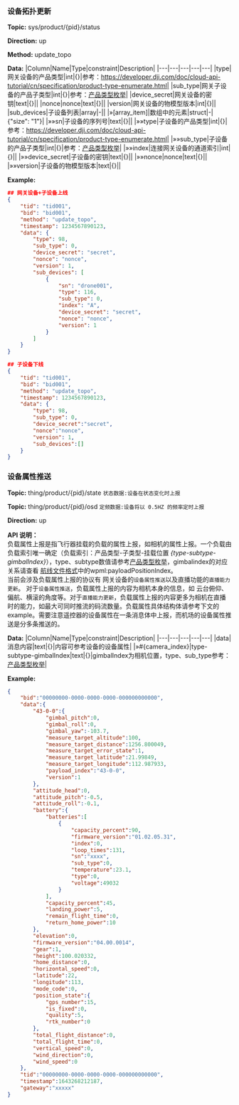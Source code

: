 ### 设备拓扑更新
**Topic:** sys/product/{pid}/status

**Direction:** up

**Method:** update_topo

**Data:** 
|Column|Name|Type|constraint|Description|
|---|---|---|---|---|
 |type|网关设备的产品类型|int|{}|参考：https://developer.dji.com/doc/cloud-api-tutorial/cn/specification/product-type-enumerate.html|
|sub_type|网关子设备的产品子类型|int|{}|参考：[产品类型枚举](https://developer.dji.com/doc/cloud-api-tutorial/cn/specification/product-type-enumerate.html)|
|device_secret|网关设备的密钥|text|{}||
|nonce|nonce|text|{}||
|version|网关设备的物模型版本|int|{}||
  |sub_devices|子设备列表|array|-||
|»[array_item]|数组中的元素|struct|-|{"size": "1"}|
|»»sn|子设备的序列号|text|{}||
|»»type|子设备的产品类型|int|{}|参考：https://developer.dji.com/doc/cloud-api-tutorial/cn/specification/product-type-enumerate.html|
|»»sub_type|子设备的产品子类型|int|{}|参考：[产品类型枚举](https://developer.dji.com/doc/cloud-api-tutorial/cn/specification/product-type-enumerate.html)|
|»»index|连接网关设备的通道索引|int|{}||
|»»device_secret|子设备的密钥|text|{}||
|»»nonce|nonce|text|{}||
|»»version|子设备的物模型版本|text|{}||

         
 
**Example:** 
```json
## 网关设备+子设备上线
{
	"tid": "tid001",
	"bid": "bid001",
	"method": "update_topo",
	"timestamp": 1234567890123,
	"data": {
		"type": 98,
		"sub_type": 0,
		"device_secret": "secret",
		"nonce": "nonce",
		"version": 1,
		"sub_devices": [
			{
				"sn": "drone001",
				"type": 116,
				"sub_type": 0,
				"index": "A",
				"device_secret": "secret",
				"nonce": "nonce",
				"version": 1
			}
		]
	}
}

## 子设备下线
{
    "tid": "tid001",
    "bid": "bid001",
    "method": "update_topo",
    "timestamp": 1234567890123,
    "data": {
        "type": 98,
        "sub_type": 0,
        "device_secret":"secret",
        "nonce":"nonce",
        "version": 1,
        "sub_devices":[]
    }
}
```

### 设备属性推送
**Topic:** thing/product/{pid}/state `状态数据:设备在状态变化时上报`

**Topic:** thing/product/{pid}/osd  `定频数据:设备将以 0.5HZ 的频率定时上报`

**Direction:** up

**API 说明：**<br/>
负载属性上报是指飞行器挂载的负载的属性上报，如相机的属性上报。一个负载由负载索引唯一确定（负载索引：产品类型-子类型-挂载位置  *{type-subtype-gimbalIndex}*），type、subtype数值请参考[产品类型枚举](https://developer.dji.com/doc/cloud-api-tutorial/cn/specification/product-type-enumerate.html)，gimbalindex的对应关系请查看 [航线文件格式](https://developer.dji.com/doc/cloud-api-tutorial/cn/specification/dji-wpml/common-element.html)中的wpml:payloadPositionIndex。<br/>当前会涉及负载属性上报的协议有 网关设备的`设备属性推送`以及直播功能的`直播能力更新`。 对于`设备属性推送`，负载属性上报的内容为相机本身的信息，如 云台俯仰、偏航、横滚的角度等。对于`直播能力更新`，负载属性上报的内容更多为相机在直播时的能力，如最大可同时推流的码流数量。负载属性具体结构体请参考下文的example。需要注意遥控器的设备属性在一条消息体中上报，而机场的设备属性推送是分多条推送的。

**Data:** 
|Column|Name|Type|constraint|Description|
|---|---|---|---|---|
|data|消息内容|text|{}|内容可参考设备的设备属性|
|»#{camera_index}|type-subtype-gimbalIndex|text|{}|gimbalIndex为相机位置，type、sub_type参考：[产品类型枚举](https://developer.dji.com/doc/cloud-api-tutorial/cn/specification/product-type-enumerate.html)|

         
 
**Example:** 
```json
{
    "bid":"00000000-0000-0000-0000-000000000000",
    "data":{
        "43-0-0":{
            "gimbal_pitch":0,
            "gimbal_roll":0,
            "gimbal_yaw":-103.7,
            "measure_target_altitude":100,
            "measure_target_distance":1256.800049,
            "measure_target_error_state":1,
            "measure_target_latitude":21.99849,
            "measure_target_longitude":112.987933,
            "payload_index":"43-0-0",
            "version":1
        },
        "attitude_head":0,
        "attitude_pitch":-0.5,
        "attitude_roll":-0.1,
        "battery":{
            "batteries":[
                {
                    "capacity_percent":90,
                    "firmware_version":"01.02.05.31",
                    "index":0,
                    "loop_times":131,
                    "sn":"xxxx",
                    "sub_type":0,
                    "temperature":23.1,
                    "type":0,
                    "voltage":49032
                }
            ],
            "capacity_percent":45,
            "landing_power":5,
            "remain_flight_time":0,
            "return_home_power":10
        },
        "elevation":0,
        "firmware_version":"04.00.0014",
        "gear":1,
        "height":100.020332,
        "home_distance":0,
        "horizontal_speed":0,
        "latitude":22,
        "longitude":113,
        "mode_code":0,
        "position_state":{
            "gps_number":15,
            "is_fixed":0,
            "quality":5,
            "rtk_number":0
        },
        "total_flight_distance":0,
        "total_flight_time":0,
        "vertical_speed":0,
        "wind_direction":0,
        "wind_speed":0
    },
    "tid":"00000000-0000-0000-0000-000000000000",
    "timestamp":1643268212187,
    "gateway":"xxxxx"
}
```
